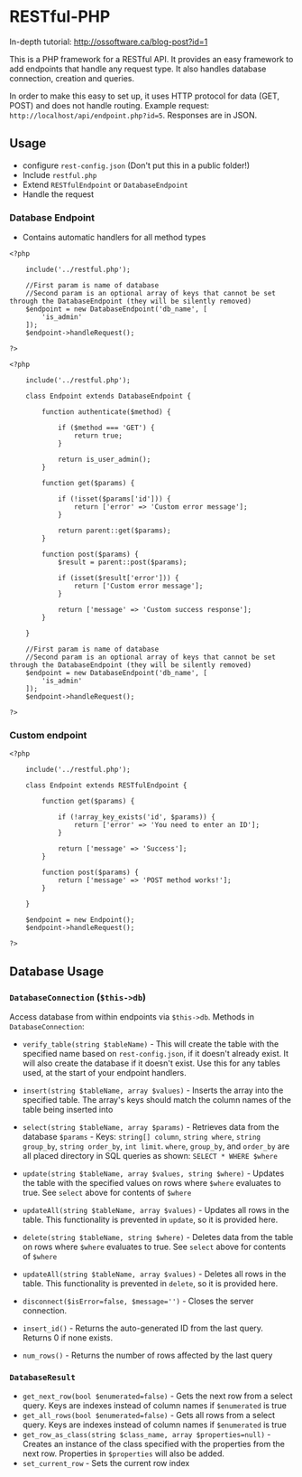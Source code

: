 # RESTful-PHP

In-depth tutorial: http://ossoftware.ca/blog-post?id=1

This is a PHP framework for a RESTful API. It provides an easy framework to add endpoints that handle any request type. It also handles database connection, creation and queries. 

In order to make this easy to set up, it uses HTTP protocol for data (GET, POST) and does not handle routing. Example request: `http://localhost/api/endpoint.php?id=5`. Responses are in JSON.

## Usage

- configure `rest-config.json` (Don't put this in a public folder!)
- Include `restful.php`
- Extend `RESTfulEndpoint` or `DatabaseEndpoint`
- Handle the request

### Database Endpoint
- Contains automatic handlers for all method types
```
<?php

    include('../restful.php');

    //First param is name of database
    //Second param is an optional array of keys that cannot be set through the DatabaseEndpoint (they will be silently removed)
    $endpoint = new DatabaseEndpoint('db_name', [
        'is_admin'
    ]);
    $endpoint->handleRequest();

?>
```

```
<?php

    include('../restful.php');
    
    class Endpoint extends DatabaseEndpoint {
        
        function authenticate($method) {
            
            if ($method === 'GET') {
                return true;
            }
            
            return is_user_admin();
        }
        
        function get($params) {
        
            if (!isset($params['id'])) {
                return ['error' => 'Custom error message'];
            }
            
            return parent::get($params);
        }
        
        function post($params) {
            $result = parent::post($params);
            
            if (isset($result['error'])) {
                return ['Custom error message'];
            }
            
            return ['message' => 'Custom success response'];
        }
        
    }

    //First param is name of database
    //Second param is an optional array of keys that cannot be set through the DatabaseEndpoint (they will be silently removed)
    $endpoint = new DatabaseEndpoint('db_name', [
        'is_admin'
    ]);
    $endpoint->handleRequest();

?>
```

### Custom endpoint
```
<?php

    include('../restful.php');

    class Endpoint extends RESTfulEndpoint {

        function get($params) {
            
            if (!array_key_exists('id', $params)) {
                return ['error' => 'You need to enter an ID'];
            }
            
            return ['message' => 'Success'];
        }

        function post($params) {
            return ['message' => 'POST method works!'];
        }

    }

    $endpoint = new Endpoint();
    $endpoint->handleRequest();

?>
```

## Database Usage

### `DatabaseConnection` (`$this->db`)
Access database from within endpoints via `$this->db`. Methods in `DatabaseConnection`:

- `verify_table(string $tableName)` - This will create the table with the specified name based on `rest-config.json`, if it doesn't already exist. It will also create the database if it doesn't exist. Use this for any tables used, at the start of your endpoint handlers.

- `insert(string $tableName, array $values)` - Inserts the array into the specified table. The array's keys should match the column names of the table being inserted into

- `select(string $tableName, array $params)` - Retrieves data from the database
    `$params` - Keys: `string[] column`, `string where`, `string group_by`, `string order_by`, `int limit`. `where`, `group_by`, and `order_by` are all placed directory in SQL queries as shown: `SELECT * WHERE $where`
    
- `update(string $tableName, array $values, string $where)` - Updates the table with the specified values on rows where `$where` evaluates to true. See `select` above for contents of `$where`

- `updateAll(string $tableName, array $values)` - Updates all rows in the table. This functionality is prevented in `update`, so it is provided here.

- `delete(string $tableName, string $where)` - Deletes data from the table on rows where `$where` evaluates to true. See `select` above for contents of `$where`

- `updateAll(string $tableName, array $values)` - Deletes all rows in the table. This functionality is prevented in `delete`, so it is provided here.

- `disconnect($isError=false, $message='')` - Closes the server connection.

- `insert_id()` - Returns the auto-generated ID from the last query. Returns 0 if none exists.
- `num_rows()` - Returns the number of rows affected by the last query

### `DatabaseResult`
- `get_next_row(bool $enumerated=false)` - Gets the next row from a select query. Keys are indexes instead of column names if `$enumerated` is true
- `get_all_rows(bool $enumerated=false)` - Gets all rows from a select query. Keys are indexes instead of column names if `$enumerated` is true
- `get_row_as_class(string $class_name, array $properties=null)` - Creates an instance of the class specified with the properties from the next row. Properties in `$properties` will also be added.
- `set_current_row` - Sets the current row index
